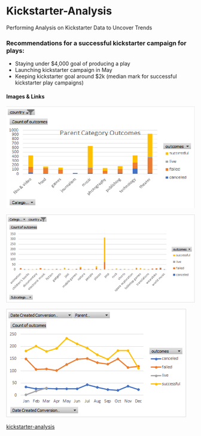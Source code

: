 # Kickstarter-Analysis
Performing Analysis on Kickstarter Data to Uncover Trends
 
### Recommendations for a successful kickstarter campaign for plays:

* Staying under $4,000 goal of producing a play
* Launching kickstarter campaign in May 
* Keeping kickstarter goal around $2k (median mark for successful kickstarter play campaigns)

#### Images & Links

![](parentcategoryoutcomechart.png)

![](subcategoryoutcomechart.png)

![](Outcomesbymonth.png)

[kickstarter-analysis](docs/kickstarter-analysis.xlsx)
